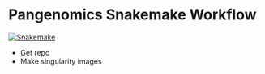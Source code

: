 # Pangenomics Snakemake Workflow

[![Snakemake](https://img.shields.io/badge/snakemake:grey)](https://snakemake.github.io)

- Get repo
- Make singularity images


